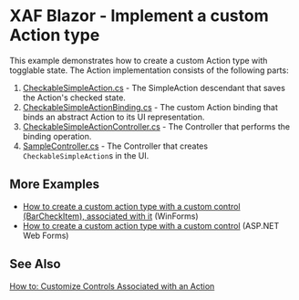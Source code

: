 # XAF Blazor - Implement a custom Action type
This example demonstrates how to create a custom Action type with togglable state. The Action implementation consists of the following parts:
1. [CheckableSimpleAction.cs](..\CustomActionType.Blazor.Server\CheckableSimpleAction.cs) - The SimpleAction descendant that saves the Action's checked state.
2. [CheckableSimpleActionBinding.cs](..\CustomActionType.Blazor.Server\CheckableSimpleActionBinding.cs) - The custom Action binding that binds an abstract Action to its UI representation.
3. [CheckableSimpleActionController.cs](..\CustomActionType.Blazor.Server\Controllers\CheckableSimpleActionController.cs) - The Controller that performs the binding operation.
4. [SampleController.cs](..\CustomActionType.Blazor.Server\Controllers\SampleController.cs) - The Controller that creates `CheckableSimpleAction`s in the UI.
## More Examples
- [How to create a custom action type with a custom control (BarCheckItem), associated with it](https://github.com/DevExpress-Examples/XAF_how-to-create-a-custom-action-type-with-a-custom-control-barcheckitem-associated-with-it-e1977) (WinForms)
- [How to create a custom action type with a custom control](https://github.com/DevExpress-Examples/XAF_how-to-create-a-custom-action-with-a-custom-control-in-xaf-aspnet-application-e4357) (ASP.NET Web Forms)
## See Also
[How to: Customize Controls Associated with an Action](https://docs.devexpress.com/eXpressAppFramework/113183/ui-construction/controllers-and-actions/actions/how-to-customize-action-controls)